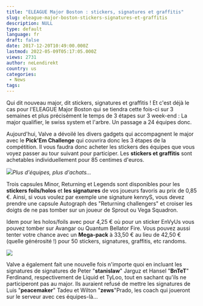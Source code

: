 ```yaml
---
title: "ELEAGUE Major Boston : stickers, signatures et graffitis"
slug: eleague-major-boston-stickers-signatures-et-graffitis
description: NULL
type: default
language: fr
draft: false
date: 2017-12-20T10:49:00.000Z
lastmod: 2022-05-09T05:17:05.000Z
views: 2731
author: neLendirekt
country: us
categories:
 - News
tags:
---
```

Qui dit nouveau major, dit stickers, signatures et graffitis ! Et c'est déjà le cas pour l'ELEAGUE Major Boston qui se tiendra cette fois-ci sur 3 semaines et plus précisément le temps de 3 étapes sur 3 week-end : La major qualifier, le swiss system et l'arbre. Un passage a 24 équipes donc.

Aujourd'hui, Valve a dévoilé les divers gadgets qui accompagnent le major avec le **Pick'Em Challenge** qui couvrira donc les 3 étapes de la compétition. Il vous faudra donc acheter les stickers des équipes que vous voyez passer au tour suivant pour participer. Les **stickers et graffitis** sont achetables individuellement pour 85 centimes d'euros.

![](https://flickshot-ue.s3.eu-west-2.amazonaws.com/flickshot/article/5a3a334940dc3/images/ufysi8TdjSM0RMpkyVH3c8oYJfDgBtHcge06QcLl.png)_Plus d'équipes, plus d'achats..._

Trois capsules Minor, Returning et Legends sont disponibles pour les **stickers foils/holos** et **les signatures** de vos joueurs favoris au prix de 0,85 €. Ainsi, si vous voulez par exemple une signature kennyS, vous devez prendre une capsule Autograph des "Returning challengers" et croiser les doigts de ne pas tomber sur un joueur de Sprout ou Vega Squadron. 

Idem pour les holos/foils avec pour 4,25 € où pour un sticker EnVyUs vous pouvez tomber sur Avangar ou Quantum Bellator Fire. Vous pouvez aussi tenter votre chance avec un **Mega-pack** à 33,50 € au lieu de 42,50 € (quelle générosité !) pour 50 stickers, signatures, graffitis, etc randoms.

![](https://flickshot-ue.s3.eu-west-2.amazonaws.com/flickshot/article/5a3a334940dc3/images/OD3n74zKthE3WrY0vPgqH1UrNuG6Q83OHRFHzJJl.jpeg)

Valve a également fait une nouvelle fois n'importe quoi en incluant les signatures de signatures de Peter "**stanislaw**" Jarguz et Hansel "**BnTeT**" Ferdinand, respectivement de Liquid et TyLoo, tout en sachant qu'ils ne participeront pas au major. Ils auraient refusé de mettre les signatures de Luis "**peacemaker**" Tadeu et Wilton "**zews**"Prado, les coach qui joueront sur le serveur avec ces équipes-là...
